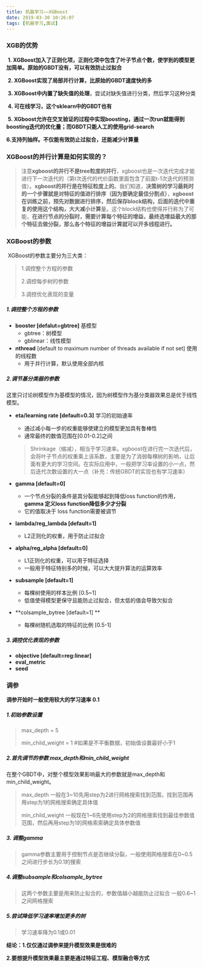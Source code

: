 ```yaml
---
title: 机器学习——XGBoost
date: 2019-03-30 10:26:07
tags: [机器学习,面试]
---
```


### XGB的优势

​	**1. XGBoost加入了正则化项，正则化项中包含了叶子节点个数，使学到的模型更加简单。原始的GBDT没有，可以有效防止过拟合**

​	**2. XGBoost实现了局部并行计算，比原始的GBDT速度快的多**

​	**3. XGBoost中内置了缺失值的处理**，尝试对缺失值进行分类，然后学习这种分类

​	**4. 可在线学习，这个sklearn中的GBDT也有**

​	**5. XGboost允许在交叉验证的过程中实现boosting，通过一次run就能得到boosting迭代的优化量；而GBDT只能人工的使用grid-search**

​	**6.支持列抽样。不仅能有效防止过拟合，还能减少计算量**



### XGBoost的并行计算是如何实现的？

> ​	注意**xgboost的并行不是tree粒度的并行**，xgboost也是一次迭代完成才能进行下一次迭代的（第t次迭代的代价函数里面包含了前面t-1次迭代的预测值）。**xgboost的并行是在特征粒度上的**。我们知道，**决策树的学习最耗时的一个步骤就是对特征的值进行排序（因为要确定最佳分割点）**，**xgboost在训练之前，预先对数据进行排序，然后保存block结构，后面的迭代中重复的使用这个结构，大大减小计算**量。这个block结构也使得并行称为了可能，**在进行节点的分裂时，需要计算每个特征的增益，最终选增益最大的那个特征去做分裂，那么各个特征的增益计算就可以开多线程进行。**



### XGBoost的参数

​	XGBoost的参数主要分为三大类：

> 1.调控整个方程的参数
>
> 2.调控每步树的参数
>
> 3.调控优化表现的变量



##### 1.调控整个方程的参数

* **booster [defalut=gbtree]**  基模型
  * gbtree：树模型
  * gblinear：线性模型
* **nthread** [default to maximum number of threads available if not set] 使用的线程数
  * 用于并行计算，默认使用全部内核



##### 2.调节基分类器的参数

​	这里只讨论树模型作为基模型的情况，因为树模型作为基分类器效果总是优于线性模型。

* **eta/learning rate [default=0.3]**  学习的初始速率

  * 通过减小每一步的权重能够使建立的模型更加具有鲁棒性
  * 通常最终的数值范围在[0.01-0.2]之间

  > Shrinkage（缩减），相当于学习速率。xgboost在进行完一次迭代后，会将叶子节点的权重乘上该系数，主要是为了消弱每棵树的影响，让后面有更大的学习空间。在实际应用中，一般把学习率设置的小一点，然后迭代次数设置的大一点（补充：传统GBDT的实现也有学习速率）

* **gamma [default=0]**

  * 一个节点分裂的条件是其分裂能够起到降低loss function的作用，**gamma 定义loss function降低多少才分裂**
  * 它的值取决于 loss function需要被调节

* **lambda/reg_lambda  [default=1]**

  * L2正则化的权重，用于防止过拟合

* **alpha/reg_alpha  [default=0]** 

  * L1正则化的权重，可以用于特征选择
  * 一般用于特征特别多的时候，可以大大提升算法的运算效率

* **subsample [default=1]**
  * 每棵树使用的样本比例 [0.5~1]
  * 低值使得模型更保守且能防止过拟合，但太低的值会导致欠拟合
* **colsample_bytree [default=1] **
  * 每棵树随机选取的特征的比例 [0.5-1]

##### 3.调控优化表现的参数

* **objective [default=reg:linear]** 
* **eval_metric**
* **seed**



### 调参

**调参开始时一般使用较大的学习速率 0.1**

##### 1.初始参数设置

> max_depth = 5
>
> min_child_weight = 1    #如果是不平衡数据，初始值设置最好小于1



##### 2.首先调节的参数 max_depth和min_child_weight

​	在整个GBDT中，对整个模型效果影响最大的参数就是max_depth和min_child_weight。

> max_depth 一般在3~10先用step为2进行网格搜索找到范围，找到范围再用step为1的网格搜索确定具体值
>
> min_child_weight  一般现在1~6先使用step为2的网格搜索找到最佳参数值范围，然后再用step为1的网格索索确定具体参数值



##### 3. 调整gamma

> gamma参数主要用于控制节点是否继续分裂，一般使用网格搜索在0~0.5之间进行步长为0.1的搜索



##### 4.调整subsample和colsample_bytree

> 这两个参数主要是用来防止拟合的，参数值越小越能防止过拟合 一般0.6~1之间网格搜索



##### 5.尝试降低学习速率增加更多的树

> 学习速率降为0.1或0.01



**结论：1.仅仅通过调参来提升模型效果是很难的**

​	**2.要想提升模型效果最主要是通过特征工程、模型融合等方式**
